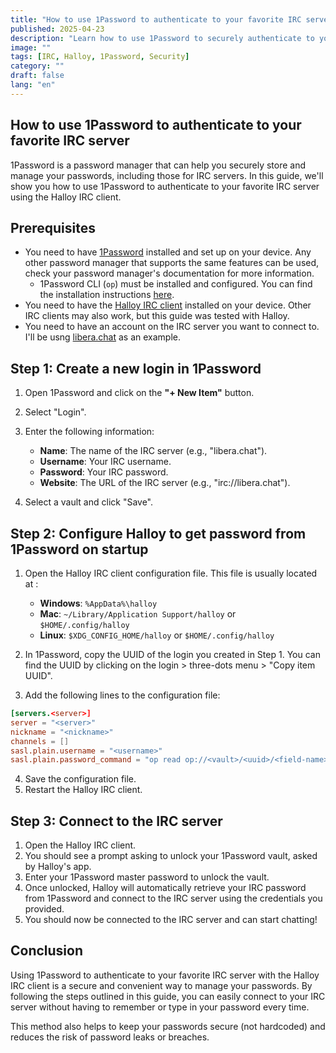 ```yaml
---
title: "How to use 1Password to authenticate to your favorite IRC server"
published: 2025-04-23
description: "Learn how to use 1Password to securely authenticate to your favorite IRC server using the Halloy IRC client."
image: ""
tags: [IRC, Halloy, 1Password, Security]
category: ""
draft: false
lang: "en"
---
```


## How to use 1Password to authenticate to your favorite IRC server

1Password is a password manager that can help you securely store and manage your passwords, including those for IRC servers. In this guide, we'll show you how to use 1Password to authenticate to your favorite IRC server using the Halloy IRC client.

## Prerequisites

- You need to have [1Password](https://1password.com/) installed and set up on your device. Any other password manager that supports the same features can be used, check your password manager's documentation for more information.
  - 1Password CLI (`op`) must be installed and configured. You can find the installation instructions [here](https://developer.1password.com/docs/cli/get-started/).
- You need to have the [Halloy IRC client](https://halloy.chat/) installed on your device. Other IRC clients may also work, but this guide was tested with Halloy.
- You need to have an account on the IRC server you want to connect to. I'll be usng [libera.chat](https://libera.chat/) as an example.

## Step 1: Create a new login in 1Password

1. Open 1Password and click on the **"+ New Item"** button.
2. Select "Login".
3. Enter the following information:

   - **Name**: The name of the IRC server (e.g., "libera.chat").
   - **Username**: Your IRC username.
   - **Password**: Your IRC password.
   - **Website**: The URL of the IRC server (e.g., "irc://libera.chat").

4. Select a vault and click "Save".

## Step 2: Configure Halloy to get password from 1Password on startup

1. Open the Halloy IRC client configuration file. This file is usually located at :

   - **Windows**: `%AppData%\halloy`
   - **Mac**: `~/Library/Application Support/halloy` or `$HOME/.config/halloy`
   - **Linux**: `$XDG_CONFIG_HOME/halloy` or `$HOME/.config/halloy`

2. In 1Password, copy the UUID of the login you created in Step 1. You can find the UUID by clicking on the login > three-dots menu > "Copy item UUID".
3. Add the following lines to the configuration file:

```toml
[servers.<server>]
server = "<server>"
nickname = "<nickname>"
channels = []
sasl.plain.username = "<username>"
sasl.plain.password_command = "op read op://<vault>/<uuid>/<field-name>"
```

4. Save the configuration file.
5. Restart the Halloy IRC client.

## Step 3: Connect to the IRC server

1. Open the Halloy IRC client.
2. You should see a prompt asking to unlock your 1Password vault, asked by Halloy's app.
3. Enter your 1Password master password to unlock the vault.
4. Once unlocked, Halloy will automatically retrieve your IRC password from 1Password and connect to the IRC server using the credentials you provided.
5. You should now be connected to the IRC server and can start chatting!

## Conclusion

Using 1Password to authenticate to your favorite IRC server with the Halloy IRC client is a secure and convenient way to manage your passwords. By following the steps outlined in this guide, you can easily connect to your IRC server without having to remember or type in your password every time.

This method also helps to keep your passwords secure (not hardcoded) and reduces the risk of password leaks or breaches.
